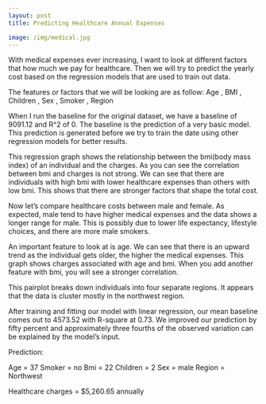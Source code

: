 ```yaml
---
layout: post
title: Predicting Healthcare Annual Expenses

image: /img/medical.jpg
---
```




With medical expenses ever increasing, I want to look at different factors that how much we pay for healthcare. Then we will try to predict the yearly cost based on the regression models that are used to train out data. 

The features or factors that we will be looking are as follow:
Age
, BMI
, Children
, Sex
, Smoker
, Region

When I run the baseline for the original dataset, we have a baseline of 9091.12 and R^2 of 0. The baseline is the prediction of a very basic model. This prediction is generated before we try to train the date using other regression models for better results. 

This regression graph shows the relationship between the bmi(body mass index) of an individual and the charges. As you can see the correlation between bmi and charges is not strong. We can see that there are individuals with high bmi with lower healthcare expenses than others with low bmi. This shows that there are stronger factors that shape the total cost. 




Now let’s compare healthcare costs between male and female. As expected, male tend to have higher medical expenses and the data shows a longer range for male. This is possibly due to lower life expectancy, lifestyle choices, and there are more male smokers.



An important feature to look at is age. We can see that there is an upward trend as the individual gets older, the higher the medical expenses. This graph shows charges associated with age and bmi. When you add another feature with bmi, you will see a stronger correlation. 


This pairplot breaks down individuals into four separate regions. It appears that the data is cluster mostly in the northwest region. 


After training and fitting our model with linear regression, our mean baseline comes out to 4573.52 with R-square at 0.73. We improved our prediction by fifty percent and approximately three fourths of the observed variation can be explained by the model’s input. 

Prediction:

Age = 37
Smoker = no
Bmi = 22
Children = 2
Sex = male
Region = Northwest

Healthcare charges = $5,260.65 annually 

